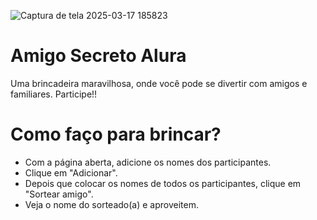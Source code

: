 



![Captura de tela 2025-03-17 185823](https://github.com/user-attachments/assets/05068bff-985d-4941-8e09-b527f56fc547)

# Amigo Secreto Alura 

 Uma brincadeira maravilhosa, onde você pode se divertir com amigos e familiares. Participe!!

 # Como faço para brincar? 
 - Com a página aberta, adicione os nomes dos participantes.
 - Clique em "Adicionar".
 - Depois que colocar os nomes de todos os participantes, clique em "Sortear amigo".
 - Veja o nome do sorteado(a) e aproveitem.
